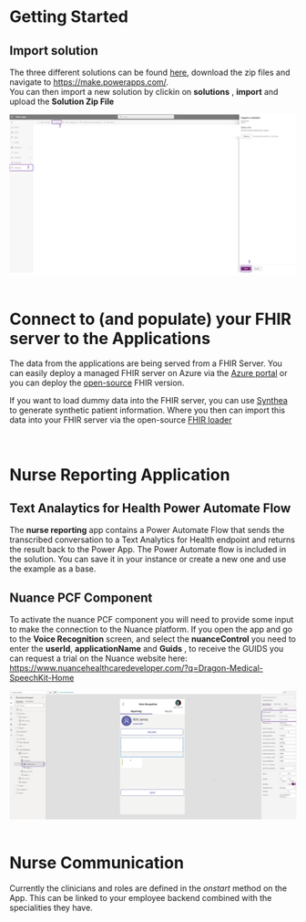 # Getting Started

## Import solution

The three different solutions can be found [here](Solutions/), download the zip files and navigate to https://make.powerapps.com/. <br>
You can then import a new solution by clickin on **solutions** , **import** and upload the **Solution Zip File**

<center><img src="images//setup/import.png" ></center>
<br>

# Connect to (and populate) your FHIR server to the Applications

The data from the applications are being served from a FHIR Server. You can easily deploy a managed FHIR server on Azure via the [Azure portal](https://docs.microsoft.com/en-us/azure/healthcare-apis/healthcare-apis-quickstart) or you can deploy the [open-source](https://github.com/microsoft/fhir-server) FHIR version. 

If you want to load dummy data into the FHIR server, you can use [Synthea](https://github.com/synthetichealth/synthea) to generate synthetic patient information. Where you then can import this data into your FHIR server via the open-source [FHIR loader](https://github.com/microsoft/fhir-loader)

<br>


# Nurse Reporting Application 

## Text Analaytics for Health Power Automate Flow ##

The **nurse reporting** app contains a Power Automate Flow that sends the transcribed conversation to a Text Analytics for Health endpoint and returns the result back to the Power App. The Power Automate flow is included in the solution. You can save it in your instance or create a new one and use the example as a base.

## Nuance PCF Component

To activate the nuance PCF component you will need to provide some input to make the connection to the Nuance platform. If you open the app and go to the **Voice Recognition** screen, and select the **nuanceControl** you need to enter the **userId**, **applicationName** and **Guids** , to receive the GUIDS you can request a trial on the Nuance website here: https://www.nuancehealthcaredeveloper.com/?q=Dragon-Medical-SpeechKit-Home 

<center><img src="images//setup/nuance.png" ></center>
<br>


# Nurse Communication

Currently the clinicians and roles are defined in the *onstart* method on the App. This can be linked to your employee backend combined with the specialities they have.  